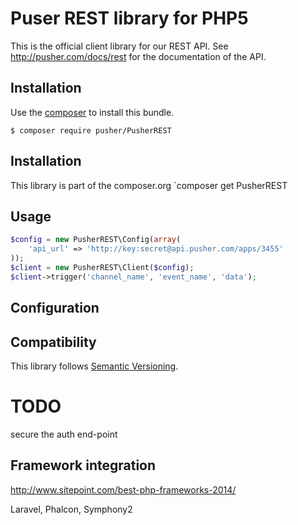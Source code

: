 Puser REST library for PHP5
===========================

This is the official client library for our REST API.
See http://pusher.com/docs/rest for the documentation of the API.

Installation
------------

Use the [composer](http://getcomposer.org) to install this bundle.

```
$ composer require pusher/PusherREST
```

Installation
------------

This library is part of the composer.org
`composer get PusherREST

Usage
-----

```php
$config = new PusherREST\Config(array(
    'api_url' => 'http://key:secret@api.pusher.com/apps/3455'
));
$client = new PusherREST\Client($config);
$client->trigger('channel_name', 'event_name', 'data');
```

Configuration
-------------

Compatibility
-------------

This library follows [Semantic Versioning](http://semver.org).

TODO
====

secure the auth end-point

Framework integration
---------------------

http://www.sitepoint.com/best-php-frameworks-2014/

Laravel, Phalcon, Symphony2


